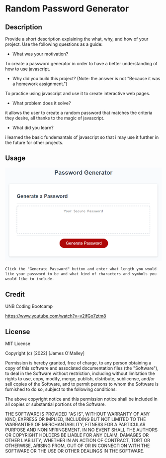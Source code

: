 # Random Password Generator

## Description

Provide a short description explaining the what, why, and how of your project. Use the following questions as a guide:

- What was your motivation?

To create a password generator in order to have a better understanding of how to use javascript.

- Why did you build this project? (Note: the answer is not "Because it was a homework assignment.")

To practice using javascript and use it to create interactive web pages.

- What problem does it solve?

it allows the user to create a random password that matches the criteria they desire, all thanks to the magic of javascript.

- What did you learn?

i learned the basic fundemantals of javascript so that i may use it further in the future for other projects.

## Usage

![screenshot 1](assets/03-javascript-homework-demo.png)

```
Click the "Generate Password" button and enter what length you would like your password to be and what kind of characters and symbols you would like to include.
```

## Credit

UNB Coding Bootcamp

https://www.youtube.com/watch?v=v2jfGo7ztm8

## License

MIT License

Copyright (c) [2022] [James O'Malley]

Permission is hereby granted, free of charge, to any person obtaining a copy
of this software and associated documentation files (the "Software"), to deal
in the Software without restriction, including without limitation the rights
to use, copy, modify, merge, publish, distribute, sublicense, and/or sell
copies of the Software, and to permit persons to whom the Software is
furnished to do so, subject to the following conditions:

The above copyright notice and this permission notice shall be included in all
copies or substantial portions of the Software.

THE SOFTWARE IS PROVIDED "AS IS", WITHOUT WARRANTY OF ANY KIND, EXPRESS OR
IMPLIED, INCLUDING BUT NOT LIMITED TO THE WARRANTIES OF MERCHANTABILITY,
FITNESS FOR A PARTICULAR PURPOSE AND NONINFRINGEMENT. IN NO EVENT SHALL THE
AUTHORS OR COPYRIGHT HOLDERS BE LIABLE FOR ANY CLAIM, DAMAGES OR OTHER
LIABILITY, WHETHER IN AN ACTION OF CONTRACT, TORT OR OTHERWISE, ARISING FROM,
OUT OF OR IN CONNECTION WITH THE SOFTWARE OR THE USE OR OTHER DEALINGS IN THE
SOFTWARE.
